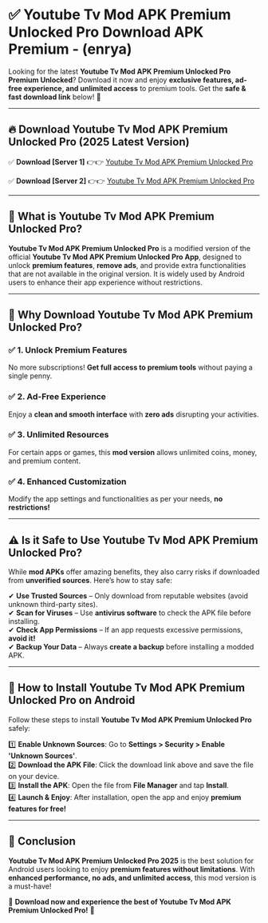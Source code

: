 
# ✅ Youtube Tv Mod APK Premium Unlocked Pro Download APK Premium -  (enrya) 

Looking for the latest **Youtube Tv Mod APK Premium Unlocked Pro Premium Unlocked**? Download it now and enjoy **exclusive features, ad-free experience, and unlimited access** to premium tools. Get the **safe & fast download link** below! 🚀

---

## 🔥 Download Youtube Tv Mod APK Premium Unlocked Pro (2025 Latest Version)

✅ **Download [Server 1]** 👉👉 [Youtube Tv Mod APK Premium Unlocked Pro ](https://apkcomod.com?title=Youtube_Tv_Mod_APK_Premium_Unlocked_Pro)  

✅ **Download [Server 2]** 👉👉 [Youtube Tv Mod APK Premium Unlocked Pro ](https://apkcomod.com?title=Youtube_Tv_Mod_APK_Premium_Unlocked_Pro)  


---

## 📌 What is Youtube Tv Mod APK Premium Unlocked Pro?

**Youtube Tv Mod APK Premium Unlocked Pro** is a modified version of the official **Youtube Tv Mod APK Premium Unlocked Pro App**, designed to unlock **premium features**, **remove ads**, and provide extra functionalities that are not available in the original version. It is widely used by Android users to enhance their app experience without restrictions.

---

## 🌟 Why Download Youtube Tv Mod APK Premium Unlocked Pro?

### ✅ 1. Unlock Premium Features
No more subscriptions! **Get full access to premium tools** without paying a single penny.

### ✅ 2. Ad-Free Experience
Enjoy a **clean and smooth interface** with **zero ads** disrupting your activities.

### ✅ 3. Unlimited Resources
For certain apps or games, this **mod version** allows unlimited coins, money, and premium content.

### ✅ 4. Enhanced Customization
Modify the app settings and functionalities as per your needs, **no restrictions!**

---

## ⚠️ Is it Safe to Use Youtube Tv Mod APK Premium Unlocked Pro?

While **mod APKs** offer amazing benefits, they also carry risks if downloaded from **unverified sources**. Here’s how to stay safe:

✔ **Use Trusted Sources** – Only download from reputable websites (avoid unknown third-party sites).  
✔ **Scan for Viruses** – Use **antivirus software** to check the APK file before installing.  
✔ **Check App Permissions** – If an app requests excessive permissions, **avoid it!**  
✔ **Backup Your Data** – Always **create a backup** before installing a modded APK.

---

## 📲 How to Install Youtube Tv Mod APK Premium Unlocked Pro on Android

Follow these steps to install **Youtube Tv Mod APK Premium Unlocked Pro** safely:

1️⃣ **Enable Unknown Sources**: Go to **Settings > Security > Enable 'Unknown Sources'**.  
2️⃣ **Download the APK File**: Click the download link above and save the file on your device.  
3️⃣ **Install the APK**: Open the file from **File Manager** and tap **Install**.  
4️⃣ **Launch & Enjoy**: After installation, open the app and enjoy **premium features for free!**

---

## 🚀 Conclusion

**Youtube Tv Mod APK Premium Unlocked Pro 2025** is the best solution for Android users looking to enjoy **premium features without limitations**. With **enhanced performance, no ads, and unlimited access**, this mod version is a must-have!

🔻 **Download now and experience the best of Youtube Tv Mod APK Premium Unlocked Pro!** 🔻

